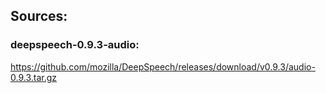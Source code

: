 ## Sources:


### deepspeech-0.9.3-audio:

https://github.com/mozilla/DeepSpeech/releases/download/v0.9.3/audio-0.9.3.tar.gz
